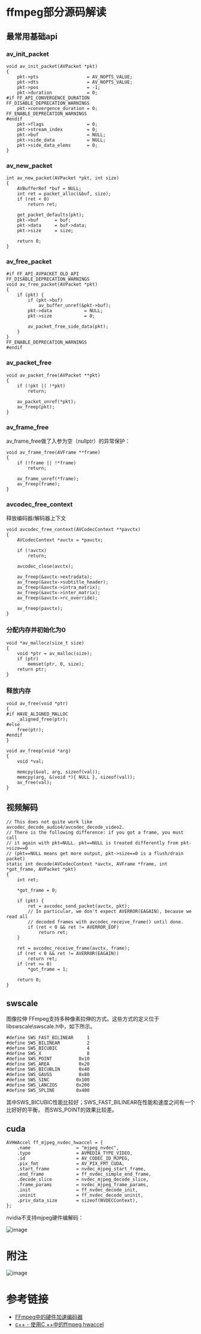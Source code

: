# ffmpeg部分源码解读

## 最常用基础api

### av_init_packet
```
void av_init_packet(AVPacket *pkt)
{
    pkt->pts                  = AV_NOPTS_VALUE;
    pkt->dts                  = AV_NOPTS_VALUE;
    pkt->pos                  = -1;
    pkt->duration             = 0;
#if FF_API_CONVERGENCE_DURATION
FF_DISABLE_DEPRECATION_WARNINGS
    pkt->convergence_duration = 0;
FF_ENABLE_DEPRECATION_WARNINGS
#endif
    pkt->flags                = 0;
    pkt->stream_index         = 0;
    pkt->buf                  = NULL;
    pkt->side_data            = NULL;
    pkt->side_data_elems      = 0;
}
```

### av_new_packet

```
int av_new_packet(AVPacket *pkt, int size)
{
    AVBufferRef *buf = NULL;
    int ret = packet_alloc(&buf, size);
    if (ret < 0)
        return ret;

    get_packet_defaults(pkt);
    pkt->buf      = buf;
    pkt->data     = buf->data;
    pkt->size     = size;

    return 0;
}
```

### av_free_packet

```
#if FF_API_AVPACKET_OLD_API
FF_DISABLE_DEPRECATION_WARNINGS
void av_free_packet(AVPacket *pkt)
{
    if (pkt) {
        if (pkt->buf)
            av_buffer_unref(&pkt->buf);
        pkt->data            = NULL;
        pkt->size            = 0;

        av_packet_free_side_data(pkt);
    }
}
FF_ENABLE_DEPRECATION_WARNINGS
#endif
```

### av_packet_free

```
void av_packet_free(AVPacket **pkt)
{
    if (!pkt || !*pkt)
        return;

    av_packet_unref(*pkt);
    av_freep(pkt);
}
```

### av_frame_free

av_frame_free做了入参为空（nullptr）的异常保护：
```
void av_frame_free(AVFrame **frame)
{
    if (!frame || !*frame)
        return;

    av_frame_unref(*frame);
    av_freep(frame);
}
```

### avcodec_free_context

释放编码器/解码器上下文
```
void avcodec_free_context(AVCodecContext **pavctx)
{
    AVCodecContext *avctx = *pavctx;

    if (!avctx)
        return;

    avcodec_close(avctx);

    av_freep(&avctx->extradata);
    av_freep(&avctx->subtitle_header);
    av_freep(&avctx->intra_matrix);
    av_freep(&avctx->inter_matrix);
    av_freep(&avctx->rc_override);

    av_freep(pavctx);
}
```

### 分配内存并初始化为0

```
void *av_mallocz(size_t size)
{
    void *ptr = av_malloc(size);
    if (ptr)
        memset(ptr, 0, size);
    return ptr;
}
```

### 释放内存

```
void av_free(void *ptr)
{
#if HAVE_ALIGNED_MALLOC
    _aligned_free(ptr);
#else
    free(ptr);
#endif
}

void av_freep(void *arg)
{
    void *val;

    memcpy(&val, arg, sizeof(val));
    memcpy(arg, &(void *){ NULL }, sizeof(val));
    av_free(val);
}
```

## 视频解码

```
// This does not quite work like avcodec_decode_audio4/avcodec_decode_video2.
// There is the following difference: if you got a frame, you must call
// it again with pkt=NULL. pkt==NULL is treated differently from pkt->size==0
// (pkt==NULL means get more output, pkt->size==0 is a flush/drain packet)
static int decode(AVCodecContext *avctx, AVFrame *frame, int *got_frame, AVPacket *pkt)
{
    int ret;

    *got_frame = 0;

    if (pkt) {
        ret = avcodec_send_packet(avctx, pkt);
        // In particular, we don't expect AVERROR(EAGAIN), because we read all
        // decoded frames with avcodec_receive_frame() until done.
        if (ret < 0 && ret != AVERROR_EOF)
            return ret;
    }

    ret = avcodec_receive_frame(avctx, frame);
    if (ret < 0 && ret != AVERROR(EAGAIN))
        return ret;
    if (ret >= 0)
        *got_frame = 1;

    return 0;
}
```


## swscale

图像拉伸
FFmpeg支持多种像素拉伸的方式。这些方式的定义位于libswscale\swscale.h中，如下所示。
```
#define SWS_FAST_BILINEAR     1
#define SWS_BILINEAR          2
#define SWS_BICUBIC           4
#define SWS_X                 8
#define SWS_POINT          0x10
#define SWS_AREA           0x20
#define SWS_BICUBLIN       0x40
#define SWS_GAUSS          0x80
#define SWS_SINC          0x100
#define SWS_LANCZOS       0x200
#define SWS_SPLINE        0x400
```
其中SWS_BICUBIC性能比较好；SWS_FAST_BILINEAR在性能和速度之间有一个比好好的平衡，
而SWS_POINT的效果比较差。

## cuda

```
AVHWAccel ff_mjpeg_nvdec_hwaccel = {
    .name                 = "mjpeg_nvdec",
    .type                 = AVMEDIA_TYPE_VIDEO,
    .id                   = AV_CODEC_ID_MJPEG,
    .pix_fmt              = AV_PIX_FMT_CUDA,
    .start_frame          = nvdec_mjpeg_start_frame,
    .end_frame            = ff_nvdec_simple_end_frame,
    .decode_slice         = nvdec_mjpeg_decode_slice,
    .frame_params         = nvdec_mjpeg_frame_params,
    .init                 = ff_nvdec_decode_init,
    .uninit               = ff_nvdec_decode_uninit,
    .priv_data_size       = sizeof(NVDECContext),
};
```

nvidia不支持mjpeg硬件编解码：

![image](https://user-images.githubusercontent.com/17688273/139840920-ef18ec1f-4fa3-458c-8696-1dab9b9d6e90.png)

# 附注

![image](https://user-images.githubusercontent.com/17688273/143805203-259b6424-049d-4c13-9e36-7340c5d5dbd1.png)


# 参考链接

- [FFmpeg中的硬件加速编码器](https://meta.appinn.net/t/topic/18299)
- [c++ - 使用C ++中的ffmpeg hwaccel](https://mlog.club/article/178278)
